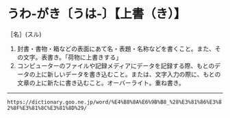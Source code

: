 # うわ‐がき〔うは‐〕【上書（き）】
［名］(スル)

1.  封書・書物・箱などの表面にあて名・表題・名称などを書くこと。また、その文字。表書き。「荷物に上書きする」
2.  コンピューターのファイルや記録メディアにデータを記録する際、もとのデータの上に新しいデータを書き込むこと。または、文字入力の際に、もとの文章の上に新たに書き込むこと。オーバーライト。重ね書き。

---
`https://dictionary.goo.ne.jp/word/%E4%B8%8A%E6%9B%B8_%28%E3%81%86%E3%82%8F%E3%81%8C%E3%81%8D%29/`